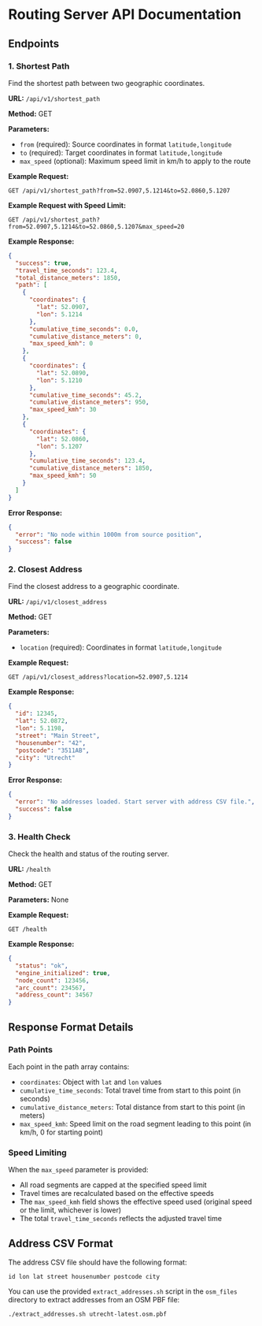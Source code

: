 # Routing Server API Documentation

## Endpoints

### 1. Shortest Path

Find the shortest path between two geographic coordinates.

**URL:** `/api/v1/shortest_path`

**Method:** GET

**Parameters:**
- `from` (required): Source coordinates in format `latitude,longitude`
- `to` (required): Target coordinates in format `latitude,longitude`
- `max_speed` (optional): Maximum speed limit in km/h to apply to the route

**Example Request:**
```
GET /api/v1/shortest_path?from=52.0907,5.1214&to=52.0860,5.1207
```

**Example Request with Speed Limit:**
```
GET /api/v1/shortest_path?from=52.0907,5.1214&to=52.0860,5.1207&max_speed=20
```

**Example Response:**
```json
{
  "success": true,
  "travel_time_seconds": 123.4,
  "total_distance_meters": 1850,
  "path": [
    {
      "coordinates": {
        "lat": 52.0907,
        "lon": 5.1214
      },
      "cumulative_time_seconds": 0.0,
      "cumulative_distance_meters": 0,
      "max_speed_kmh": 0
    },
    {
      "coordinates": {
        "lat": 52.0890,
        "lon": 5.1210
      },
      "cumulative_time_seconds": 45.2,
      "cumulative_distance_meters": 950,
      "max_speed_kmh": 30
    },
    {
      "coordinates": {
        "lat": 52.0860,
        "lon": 5.1207
      },
      "cumulative_time_seconds": 123.4,
      "cumulative_distance_meters": 1850,
      "max_speed_kmh": 50
    }
  ]
}
```

**Error Response:**
```json
{
  "error": "No node within 1000m from source position",
  "success": false
}
```

### 2. Closest Address

Find the closest address to a geographic coordinate.

**URL:** `/api/v1/closest_address`

**Method:** GET

**Parameters:**
- `location` (required): Coordinates in format `latitude,longitude`

**Example Request:**
```
GET /api/v1/closest_address?location=52.0907,5.1214
```

**Example Response:**
```json
{
  "id": 12345,
  "lat": 52.0872,
  "lon": 5.1198,
  "street": "Main Street",
  "housenumber": "42",
  "postcode": "3511AB",
  "city": "Utrecht"
}
```

**Error Response:**
```json
{
  "error": "No addresses loaded. Start server with address CSV file.",
  "success": false
}
```

### 3. Health Check

Check the health and status of the routing server.

**URL:** `/health`

**Method:** GET

**Parameters:** None

**Example Request:**
```
GET /health
```

**Example Response:**
```json
{
  "status": "ok",
  "engine_initialized": true,
  "node_count": 123456,
  "arc_count": 234567,
  "address_count": 34567
}
```

## Response Format Details

### Path Points
Each point in the path array contains:
- `coordinates`: Object with `lat` and `lon` values
- `cumulative_time_seconds`: Total travel time from start to this point (in seconds)
- `cumulative_distance_meters`: Total distance from start to this point (in meters)
- `max_speed_kmh`: Speed limit on the road segment leading to this point (in km/h, 0 for starting point)

### Speed Limiting
When the `max_speed` parameter is provided:
- All road segments are capped at the specified speed limit
- Travel times are recalculated based on the effective speeds
- The `max_speed_kmh` field shows the effective speed used (original speed or the limit, whichever is lower)
- The total `travel_time_seconds` reflects the adjusted travel time

## Address CSV Format

The address CSV file should have the following format:
```
id lon lat street housenumber postcode city
```

You can use the provided `extract_addresses.sh` script in the `osm_files` directory to extract addresses from an OSM PBF file:

```bash
./extract_addresses.sh utrecht-latest.osm.pbf
``` 
